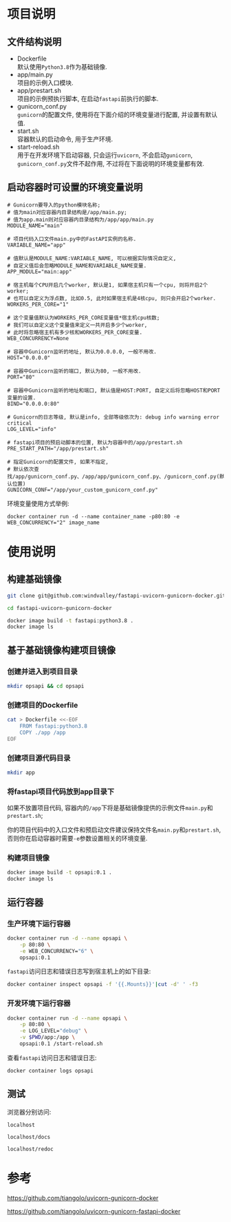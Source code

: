 项目说明
=======

## 文件结构说明

- Dockerfile    
    默认使用`Python3.8`作为基础镜像.
- app/main.py    
    项目的示例入口模块.
- app/prestart.sh    
    项目的示例预执行脚本, 在启动`fastapi`前执行的脚本.
- gunicorn_conf.py    
    `gunicorn`的配置文件, 使用将在下面介绍的环境变量进行配置, 并设置有默认值.
- start.sh    
    容器默认的启动命令, 用于生产环境.
- start-reload.sh    
    用于在开发环境下启动容器, 只会运行`uvicorn`, 不会启动`gunicorn`,    
    `gunicorn_conf.py`文件不起作用, 不过将在下面说明的环境变量都有效.

## 启动容器时可设置的环境变量说明

```
# Gunicorn要导入的python模块名称;
# 值为main对应容器内目录结构是/app/main.py;
# 值为app.main则对应容器内目录结构为/app/app/main.py
MODULE_NAME="main"

# 项目代码入口文件main.py中的FastAPI实例的名称.
VARIABLE_NAME="app"

# 值默认是MODULE_NAME:VARIABLE_NAME, 可以根据实际情况自定义,
# 自定义值后会忽略MODULE_NAME和VARIABLE_NAME变量.
APP_MODULE="main:app"

# 宿主机每个CPU开启几个worker, 默认是1, 如果宿主机只有一个cpu, 则将开启2个worker;
# 也可以自定义为浮点数, 比如0.5, 此时如果宿主机是4核cpu, 则只会开启2个worker.
WORKERS_PER_CORE="1"

# 这个变量值默认为WORKERS_PER_CORE变量值*宿主机cpu核数;
# 我们可以自定义这个变量值来定义一共开启多少个worker,
# 此时将忽略宿主机有多少核和WORKERS_PER_CORE变量.
WEB_CONCURRENCY=None

# 容器中Gunicorn监听的地址, 默认为0.0.0.0, 一般不用改.
HOST="0.0.0.0"

# 容器中Gunicorn监听的端口, 默认为80, 一般不用改.
PORT="80"

# 容器中Gunicorn监听的地址和端口, 默认值是HOST:PORT, 自定义后将忽略HOST和PORT变量的设置.
BIND="0.0.0.0:80"

# Gunicorn的日志等级, 默认是info, 全部等级依次为: debug info warning error critical
LOG_LEVEL="info"

# fastapi项目的预启动脚本的位置, 默认为容器中的/app/prestart.sh
PRE_START_PATH="/app/prestart.sh"

# 指定Gunicorn的配置文件, 如果不指定,
# 默认依次查找/app/gunicorn_conf.py、/app/app/gunicorn_conf.py、/gunicorn_conf.py(默认位置)
GUNICORN_CONF="/app/your_custom_gunicorn_conf.py"
```

环境变量使用方式举例:

`docker container run -d --name container_name -p80:80 -e WEB_CONCURRENCY="2" image_name`


使用说明
=======

## 构建基础镜像

```bash
git clone git@github.com:windvalley/fastapi-uvicorn-gunicorn-docker.git

cd fastapi-uvicorn-gunicorn-docker

docker image build -t fastapi:python3.8 .
docker image ls
```

## 基于基础镜像构建项目镜像

### 创建并进入到项目目录
```bash
mkdir opsapi && cd opsapi
```

### 创建项目的Dockerfile
```bash
cat > Dockerfile <<-EOF
    FROM fastapi:python3.8
    COPY ./app /app
EOF
```

### 创建项目源代码目录
```bash
mkdir app
```

### 将fastapi项目代码放到app目录下

如果不放置项目代码, 容器内的`/app`下将是基础镜像提供的示例文件`main.py`和`prestart.sh`;

你的项目代码中的入口文件和预启动文件建议保持文件名`main.py`和`prestart.sh`,
否则你在启动容器时需要`-e`参数设置相关的环境变量.

### 构建项目镜像

```bash
docker image build -t opsapi:0.1 .
docker image ls
```


## 运行容器

### 生产环境下运行容器

```bash
docker container run -d --name opsapi \
    -p 80:80 \
    -e WEB_CONCURRENCY="6" \
    opsapi:0.1
```

`fastapi`访问日志和错误日志写到宿主机上的如下目录:
```bash
docker container inspect opsapi -f '{{.Mounts}}'|cut -d' ' -f3
```

### 开发环境下运行容器

```bash
docker container run -d --name opsapi \
    -p 80:80 \
    -e LOG_LEVEL="debug" \
    -v $PWD/app:/app \
    opsapi:0.1 /start-reload.sh
```

查看`fastapi`访问日志和错误日志:
```bash
docker container logs opsapi
```

## 测试

浏览器分别访问:

```
localhost

localhost/docs

localhost/redoc
```


参考
===

https://github.com/tiangolo/uvicorn-gunicorn-docker

https://github.com/tiangolo/uvicorn-gunicorn-fastapi-docker
